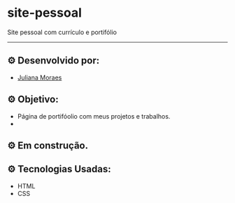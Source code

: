# site-pessoal
Site pessoal com currículo e portifólio

<hr/>

## ⚙️ Desenvolvido por: 
- [Juliana Moraes](https://github.com/jhmoraes)

## ⚙️ Objetivo:
- Página de portifóolio com meus projetos e trabalhos.
- 
## ⚙️ Em construção.

## ⚙️ Tecnologias Usadas:
- HTML
- CSS
